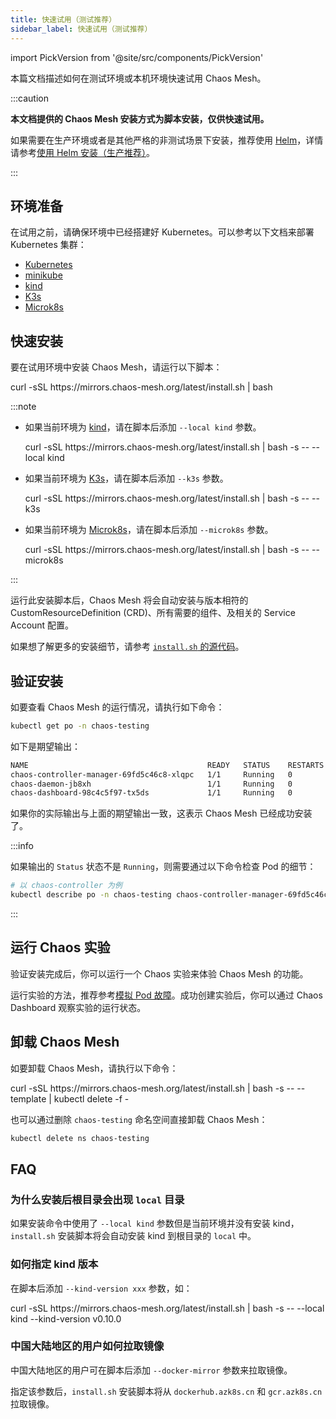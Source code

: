 ```yaml
---
title: 快速试用（测试推荐）
sidebar_label: 快速试用（测试推荐）
---
```


import PickVersion from '@site/src/components/PickVersion'

本篇文档描述如何在测试环境或本机环境快速试用 Chaos Mesh。

:::caution

**本文档提供的 Chaos Mesh 安装方式为脚本安装，仅供快速试用。**

如果需要在生产环境或者是其他严格的非测试场景下安装，推荐使用 [Helm](https://helm.sh/)，详情请参考[使用 Helm 安装（生产推荐）](production-installation-using-helm.md)。

:::

## 环境准备

在试用之前，请确保环境中已经搭建好 Kubernetes。可以参考以下文档来部署 Kubernetes 集群：

- [Kubernetes](https://kubernetes.io/docs/setup/)
- [minikube](https://minikube.sigs.k8s.io/docs/start/)
- [kind](https://kind.sigs.k8s.io/docs/user/quick-start/)
- [K3s](https://rancher.com/docs/k3s/latest/en/quick-start/)
- [Microk8s](https://microk8s.io/)

## 快速安装

要在试用环境中安装 Chaos Mesh，请运行以下脚本：

<PickVersion className="language-bash">
curl -sSL https://mirrors.chaos-mesh.org/latest/install.sh | bash
</PickVersion>

:::note

- 如果当前环境为 [kind](https://kind.sigs.k8s.io/)，请在脚本后添加 `--local kind` 参数。

  <PickVersion className="language-bash">
  curl -sSL https://mirrors.chaos-mesh.org/latest/install.sh | bash -s -- --local kind
  </PickVersion>

- 如果当前环境为 [K3s](https://k3s.io/)，请在脚本后添加 `--k3s` 参数。

  <PickVersion className="language-bash">
  curl -sSL https://mirrors.chaos-mesh.org/latest/install.sh | bash -s -- --k3s
  </PickVersion>

- 如果当前环境为 [Microk8s](https://microk8s.io/)，请在脚本后添加 `--microk8s` 参数。

  <PickVersion className="language-bash">
  curl -sSL https://mirrors.chaos-mesh.org/latest/install.sh | bash -s -- --microk8s
  </PickVersion>

:::

运行此安装脚本后，Chaos Mesh 将会自动安装与版本相符的 CustomResourceDefinition (CRD)、所有需要的组件、及相关的 Service Account 配置。

如果想了解更多的安装细节，请参考 [`install.sh` 的源代码](https://github.com/chaos-mesh/chaos-mesh/blob/master/install.sh)。

## 验证安装

如要查看 Chaos Mesh 的运行情况，请执行如下命令：

```sh
kubectl get po -n chaos-testing
```

如下是期望输出：

```sh
NAME                                        READY   STATUS    RESTARTS   AGE
chaos-controller-manager-69fd5c46c8-xlqpc   1/1     Running   0          2d5h
chaos-daemon-jb8xh                          1/1     Running   0          2d5h
chaos-dashboard-98c4c5f97-tx5ds             1/1     Running   0          2d5h
```

如果你的实际输出与上面的期望输出一致，这表示 Chaos Mesh 已经成功安装了。

:::info

如果输出的 `Status` 状态不是 `Running`，则需要通过以下命令检查 Pod 的细节：

```sh
# 以 chaos-controller 为例
kubectl describe po -n chaos-testing chaos-controller-manager-69fd5c46c8-xlqpc
```

:::

## 运行 Chaos 实验

验证安装完成后，你可以运行一个 Chaos 实验来体验 Chaos Mesh 的功能。

运行实验的方法，推荐参考[模拟 Pod 故障](simulate-pod-chaos-on-kubernetes.md)。成功创建实验后，你可以通过 Chaos Dashboard 观察实验的运行状态。

## 卸载 Chaos Mesh

如要卸载 Chaos Mesh，请执行以下命令：

<PickVersion className="language-bash">
curl -sSL https://mirrors.chaos-mesh.org/latest/install.sh | bash -s -- --template | kubectl delete -f -
</PickVersion>

也可以通过删除 `chaos-testing` 命名空间直接卸载 Chaos Mesh：

```sh
kubectl delete ns chaos-testing
```

## FAQ

### 为什么安装后根目录会出现 `local` 目录

如果安装命令中使用了 `--local kind` 参数但是当前环境并没有安装 kind，`install.sh` 安装脚本将会自动安装 kind 到根目录的 `local` 中。

### 如何指定 kind 版本

在脚本后添加 `--kind-version xxx` 参数，如：

<PickVersion className="language-bash">
curl -sSL https://mirrors.chaos-mesh.org/latest/install.sh | bash -s -- --local kind --kind-version v0.10.0
</PickVersion>

### 中国大陆地区的用户如何拉取镜像

中国大陆地区的用户可在脚本后添加 `--docker-mirror` 参数来拉取镜像。

指定该参数后，`install.sh` 安装脚本将从 `dockerhub.azk8s.cn` 和 `gcr.azk8s.cn` 拉取镜像。
